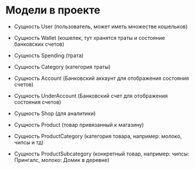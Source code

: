 # Модели в проекте

- Сущность User (пользователь, может иметь множестве кошельков)
- Сущность Wallet (кошелек, тут хранятся траты и состояние банковских счетов)
- Сущность Spending (трата)
- Сущность Category (категория траты)
- Сущность Account (Банковский аккаунт для отображения состояния счетов)
- Сущность UnderAccount (Банковский счет для отображения состояния счетов)

- Сущность Shop (для аналитики)
- Сущность Product (товар привязанный к магазину)
- Сущность ProductCategory (категория товара, например: молоко, чипсы и тд)
- Сущность ProductSubcategory (конкретный товар, например: чипсы: Прингалс, молоко: Домик в деревне)